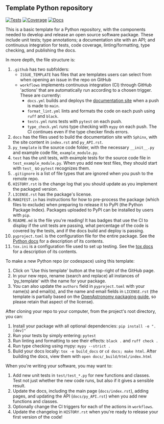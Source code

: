 Template Python repository
--------------------------

[![Tests](https://github.com/CCA-Software-Group/py_template/actions/workflows/tests.yml/badge.svg?branch=main)](https://github.com/CCA-Software-Group/py_template/actions/workflows/tests.yml)
[![Coverage](https://cca-software-group.github.io/py_template/coverage/badge.svg)](https://cca-software-group.github.io/py_template/coverage/index.html)
[![Docs](https://github.com/CCA-Software-Group/py_template/actions/workflows/docs.yml/badge.svg)](https://cca-software-group.github.io/py_template/)

This is a basic template for a Python repository, with the components needed to develop and release an open source software package. These include unit tests; type annotations; a documentation site with an API; and continuous integration for tests, code coverage, linting/formatting, type checking, and publishing the docs.
 
In more depth, the file structure is: 
1) `.github` has two subfolders:
    * `ISSUE_TEMPLATE` has files that are templates users can select from when opening an issue in the repo on GitHub
    * `workflows` implements continuous integration (CI) through GitHub 'actions' that are automatically run according to a chosen trigger. These are currently:
        - `docs.yml` builds and deploys the [documentation site](https://cca-software-group.github.io/py_template/index.html) when a push is made to `main`.
        - `format_lint.yml` lints and formats the code on each push using `ruff` and `black`.
        - `tests.yml` runs tests with `pytest` on each push.
        - `type_check.yml` runs type checking with `mypy` on each push. The CI continues even if the type checker finds errors.
2) `docs` has the files used to build the documentation site with `Sphinx`, with the site content in `index.rst` and `py_API.rst`.
3) `py_template` is the source code folder, with the necessary `__init__.py` and example code file, `example_module.py`.
4) `test` has the unit tests, with example tests for the source code file in `test_example_module.py`. When you add new test files, they should start with `test_` so `pytest` recognizes them.
5) `.gitignore` is a list of file types that are ignored when you push to the remote repo.
6) `HISTORY.rst` is the change log that you should update as you implement the packaged version.
7) `LICENSE.rst` has the package's license.
8) `MANIFEST.in` has instructions for how to pre-process the package (which files to exclude) when preparing to release it to PyPI (the Python Package Index). Packages uploaded to PyPI can be installed by users with `pip`. 
9) `README.md` is the file you're reading! It has badges that use the CI to display if the unit tests are passing, what percentage of the code is covered by the tests, and if the docs build and deploy is passing.
10) `pyproject.toml` is the configuration file for the entire package. See the [Python docs](https://packaging.python.org/en/latest/guides/writing-pyproject-toml/) for a description of its contents.
11) `tox.ini` is a configuration file used to set up testing. See the [tox docs](https://tox.wiki/en/latest/index.html) for a description of its contents.

To make a new Python repo (or codespace) using this template:
1) Click on 'Use this template' button at the top-right of the GitHub page. 
2) In your new repo, rename (search and replace) all instances of 'py_template' with the name for your package. 
3) You can also update the `authors` field in `pyproject.toml` with your name(s) and email(s), and the name and email fields in `LICENSE.rst` (the template is partially based on the [OpenAstronomy packaging guide](https://github.com/OpenAstronomy/packaging-guide), so please retain that aspect of the license).

After cloning your repo to your computer, from the project's root directory, you can:
1) Install your package with all optional dependencies: 
`pip install -e ".[dev]"`
2) Run your tests by simply entering:
`pytest`
3) Run linting and formatting to see their effects:
`black .` and `ruff check .`
4) Run type checking using mypy:
`mypy --strict .`
5) Build your docs locally:
`tox -e build_docs` or `cd docs; make html`. After building the docs, view them with `open docs/_build/html/index.html`

When you're writing your software, you may want to:
1) Add new unit tests in `test/test_*.py` for new functions and classes. Test not just whether the new code runs, but also if it gives a sensible result.
2) Update the docs, including the main page (`docs/index.rst`), adding pages, and updating the API (`docs/py_API.rst`) when you add new functions and classes.
3) Optionally change the CI triggers for each of the actions in `workflows`.
4) Update the changelog in `HISTORY.rst` when you're ready to release your first version of the code!
